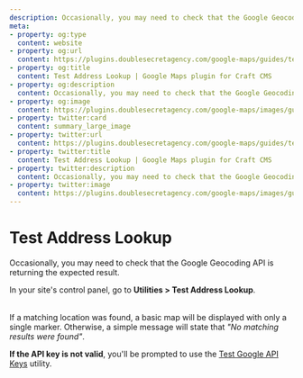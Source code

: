 ```yaml
---
description: Occasionally, you may need to check that the Google Geocoding API is returning the expected result.
meta:
- property: og:type
  content: website
- property: og:url
  content: https://plugins.doublesecretagency.com/google-maps/guides/test-address-lookup/
- property: og:title
  content: Test Address Lookup | Google Maps plugin for Craft CMS
- property: og:description
  content: Occasionally, you may need to check that the Google Geocoding API is returning the expected result.
- property: og:image
  content: https://plugins.doublesecretagency.com/google-maps/images/guides/test-address-lookup.png
- property: twitter:card
  content: summary_large_image
- property: twitter:url
  content: https://plugins.doublesecretagency.com/google-maps/guides/test-address-lookup/
- property: twitter:title
  content: Test Address Lookup | Google Maps plugin for Craft CMS
- property: twitter:description
  content: Occasionally, you may need to check that the Google Geocoding API is returning the expected result.
- property: twitter:image
  content: https://plugins.doublesecretagency.com/google-maps/images/guides/test-address-lookup.png
---
```


# Test Address Lookup

Occasionally, you may need to check that the Google Geocoding API is returning the expected result.

In your site's control panel, go to **Utilities > Test Address Lookup**.

<img class="dropshadow" :src="$withBase('/images/guides/test-address-lookup.png')" alt="" width="700" style="margin-top:4px">

If a matching location was found, a basic map will be displayed with only a single marker. Otherwise, a simple message will state that 
_"No matching results were found"_.

**If the API key is not valid**, you'll be prompted to use the [Test Google API Keys](/guides/test-google-api-keys/) utility. 

